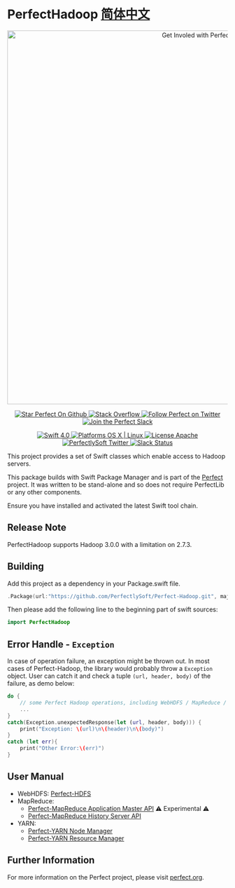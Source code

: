 # PerfectHadoop [简体中文](README.zh_CN.md)

<p align="center">
    <a href="http://perfect.org/get-involved.html" target="_blank">
        <img src="http://perfect.org/assets/github/perfect_github_2_0_0.jpg" alt="Get Involed with Perfect!" width="854" />
    </a>
</p>

<p align="center">
    <a href="https://github.com/PerfectlySoft/Perfect" target="_blank">
        <img src="http://www.perfect.org/github/Perfect_GH_button_1_Star.jpg" alt="Star Perfect On Github" />
    </a>  
    <a href="http://stackoverflow.com/questions/tagged/perfect" target="_blank">
        <img src="http://www.perfect.org/github/perfect_gh_button_2_SO.jpg" alt="Stack Overflow" />
    </a>  
    <a href="https://twitter.com/perfectlysoft" target="_blank">
        <img src="http://www.perfect.org/github/Perfect_GH_button_3_twit.jpg" alt="Follow Perfect on Twitter" />
    </a>  
    <a href="http://perfect.ly" target="_blank">
        <img src="http://www.perfect.org/github/Perfect_GH_button_4_slack.jpg" alt="Join the Perfect Slack" />
    </a>
</p>

<p align="center">
    <a href="https://developer.apple.com/swift/" target="_blank">
        <img src="https://img.shields.io/badge/Swift-4.0-orange.svg?style=flat" alt="Swift 4.0">
    </a>
    <a href="https://developer.apple.com/swift/" target="_blank">
        <img src="https://img.shields.io/badge/Platforms-OS%20X%20%7C%20Linux%20-lightgray.svg?style=flat" alt="Platforms OS X | Linux">
    </a>
    <a href="http://perfect.org/licensing.html" target="_blank">
        <img src="https://img.shields.io/badge/License-Apache-lightgrey.svg?style=flat" alt="License Apache">
    </a>
    <a href="http://twitter.com/PerfectlySoft" target="_blank">
        <img src="https://img.shields.io/badge/Twitter-@PerfectlySoft-blue.svg?style=flat" alt="PerfectlySoft Twitter">
    </a>
    <a href="http://perfect.ly" target="_blank">
        <img src="http://perfect.ly/badge.svg" alt="Slack Status">
    </a>
</p>



This project provides a set of Swift classes which enable access to Hadoop servers.

This package builds with Swift Package Manager and is part of the [Perfect](https://github.com/PerfectlySoft/Perfect) project. It was written to be stand-alone and so does not require PerfectLib or any other components.

Ensure you have installed and activated the latest Swift tool chain.


## Release Note
PerfectHadoop supports Hadoop 3.0.0 with a limitation on 2.7.3.

## Building
Add this project as a dependency in your Package.swift file.

``` swift
.Package(url:"https://github.com/PerfectlySoft/Perfect-Hadoop.git", majorVersion: 3)
```

Then please add the following line to the beginning part of swift sources:
``` swift
import PerfectHadoop
```

## Error Handle - `Exception`

In case of operation failure, an exception might be thrown out. In most cases of Perfect-Hadoop, the library would probably throw a `Exception` object. User can catch it and check a tuple `(url, header, body)` of the failure, as demo below:

``` swift
do {
	// some Perfect Hadoop operations, including WebHDFS / MapReduce / YARN, all of them:
	...
}
catch(Exception.unexpectedResponse(let (url, header, body))) {
	print("Exception: \(url)\n\(header)\n\(body)")
}
catch (let err){
	print("Other Error:\(err)")
}
```

## User Manual
- WebHDFS: [Perfect-HDFS](Doc/WebHDFS.md)
- MapReduce: 
	* [Perfect-MapReduce Application Master API](Doc/MapReduceMaster.md) ⚠️ Experimental  ⚠️
	* [Perfect-MapReduce History Server API](Doc/MapReduceHistory.md)
- YARN:
	* [Perfect-YARN Node Manager](Doc/YARNNodeManager.md)
	* [Perfect-YARN Resource Manager](Doc/YARNResourceManager.md)

## Further Information
For more information on the Perfect project, please visit [perfect.org](http://perfect.org).
